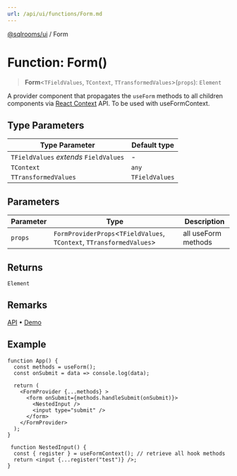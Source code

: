 ```yaml
---
url: /api/ui/functions/Form.md
---
```

[@sqlrooms/ui](../index.md) / Form

# Function: Form()

> **Form**<`TFieldValues`, `TContext`, `TTransformedValues`>(`props`): `Element`

A provider component that propagates the `useForm` methods to all children components via [React Context](https://reactjs.org/docs/context.html) API. To be used with useFormContext.

## Type Parameters

| Type Parameter | Default type |
| ------ | ------ |
| `TFieldValues` *extends* `FieldValues` | - |
| `TContext` | `any` |
| `TTransformedValues` | `TFieldValues` |

## Parameters

| Parameter | Type | Description |
| ------ | ------ | ------ |
| `props` | `FormProviderProps`<`TFieldValues`, `TContext`, `TTransformedValues`> | all useForm methods |

## Returns

`Element`

## Remarks

[API](https://react-hook-form.com/docs/useformcontext) • [Demo](https://codesandbox.io/s/react-hook-form-v7-form-context-ytudi)

## Example

```tsx
function App() {
  const methods = useForm();
  const onSubmit = data => console.log(data);

  return (
    <FormProvider {...methods} >
      <form onSubmit={methods.handleSubmit(onSubmit)}>
        <NestedInput />
        <input type="submit" />
      </form>
    </FormProvider>
  );
}

 function NestedInput() {
  const { register } = useFormContext(); // retrieve all hook methods
  return <input {...register("test")} />;
}
```
